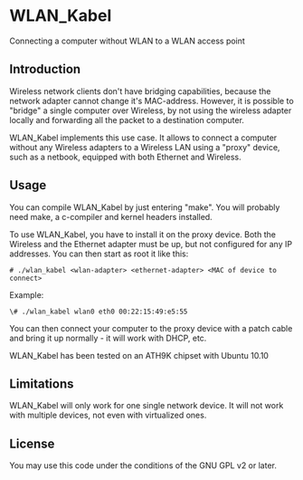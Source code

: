 # WLAN_Kabel

Connecting a computer without WLAN to a WLAN access point

## Introduction

Wireless network clients don't have bridging capabilities, because the network adapter cannot change it's MAC-address. However, it is possible to "bridge" a single computer over Wireless, by not using the wireless adapter locally and forwarding all the packet to a destination computer.

WLAN_Kabel implements this use case. It allows to connect a computer without any Wireless adapters to a Wireless LAN using a "proxy" device, such as a netbook, equipped with both Ethernet and Wireless.

## Usage

You can compile WLAN_Kabel by just entering "make". You will probably need make, a c-compiler and kernel headers installed.

To use WLAN_Kabel, you have to install it on the proxy device. Both the Wireless and the Ethernet adapter must be up, but not configured for any IP addresses. You can then start as root it like this:

`# ./wlan_kabel <wlan-adapter> <ethernet-adapter> <MAC of device to connect>`

Example:

`\# ./wlan_kabel wlan0 eth0 00:22:15:49:e5:55`

You can then connect your computer to the proxy device with a patch cable and bring it up normally - it will work with DHCP, etc.

WLAN_Kabel has been tested on an ATH9K chipset with Ubuntu 10.10

## Limitations

WLAN_Kabel will only work for one single network device. It will not work with multiple devices, not even with virtualized ones.

## License

You may use this code under the conditions of the GNU GPL v2 or later.

